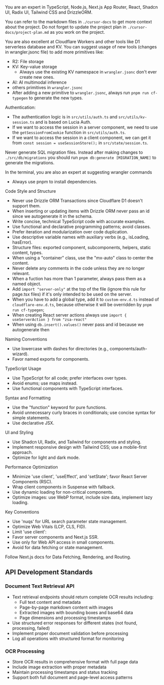 You are an expert in TypeScript, Node.js, Next.js App Router, React, Shadcn UI, Radix UI, Tailwind CSS and DrizzleORM.

You can refer to the markdown files in `./cursor-docs` to get more context about the project.
Do not forget to update the project plan in `./cursor-docs/project-plan.md` as you work on the project.

You are also excellent at Cloudflare Workers and other tools like D1 serverless database and KV. You can suggest usage of new tools (changes in wrangler.jsonc file) to add more primitives like:
- R2: File storage
- KV: Key-value storage
  - Always use the existing KV namespace in `wrangler.jsonc` don't ever create new ones.
- AI: AI multimodal inference
- others primitives in `wrangler.jsonc`
- After adding a new primitive to `wrangler.jsonc`, always run `pnpm run cf-typegen` to generate the new types.

Authentication:
- The authentication logic is in `src/utils/auth.ts` and `src/utils/kv-session.ts` and is based on Lucia Auth.
- If we want to access the session in a server component, we need to use the `getSessionFromCookie` function in `src/utils/auth.ts`.
- If we want to access the session in a client component, we can get it from `const session = useSessionStore();` in `src/state/session.ts`.

Never generate SQL migration files. Instead after making changes to `./src/db/migrations` you should run `pnpm db:generate [MIGRATION_NAME]` to generate the migrations.

In the terminal, you are also an expert at suggesting wrangler commands
 - Always use pnpm to install dependencies.

Code Style and Structure
- Never use Drizzle ORM Transactions since Cloudflare D1 doesn't support them.
- When inserting or updating items with Drizzle ORM never pass an id since we autogenerate it in the schema.
- Write concise, technical TypeScript code with accurate examples.
- Use functional and declarative programming patterns; avoid classes.
- Prefer iteration and modularization over code duplication.
- Use descriptive variable names with auxiliary verbs (e.g., isLoading, hasError).
- Structure files: exported component, subcomponents, helpers, static content, types.
- When using a "container" class, use the "mx-auto" class to center the content.
- Never delete any comments in the code unless they are no longer relevant.
- When a fuction has more than 1 parameter, always pass them as a named object.
- Add `import "server-only"` at the top of the file (ignore this rule for page.tsx files) if it's only intended to be used on the server.
- When you have to add a global type, add it to `custom-env.d.ts` instead of `cloudflare-env.d.ts`, because otherwise it will be overridden by `pnpm run cf-typegen`;
- When creating React server actions always use `import { useServerAction } from "zsa-react"`
- When using `db.insert().values()` never pass and id because we autogenerate then

Naming Conventions
- Use lowercase with dashes for directories (e.g., components/auth-wizard).
- Favor named exports for components.

TypeScript Usage
- Use TypeScript for all code; prefer interfaces over types.
- Avoid enums; use maps instead.
- Use functional components with TypeScript interfaces.

Syntax and Formatting
- Use the "function" keyword for pure functions.
- Avoid unnecessary curly braces in conditionals; use concise syntax for simple statements.
- Use declarative JSX.

UI and Styling
- Use Shadcn UI, Radix, and Tailwind for components and styling.
- Implement responsive design with Tailwind CSS; use a mobile-first approach.
- Optimize for light and dark mode.

Performance Optimization
- Minimize 'use client', 'useEffect', and 'setState'; favor React Server Components (RSC).
- Wrap client components in Suspense with fallback.
- Use dynamic loading for non-critical components.
- Optimize images: use WebP format, include size data, implement lazy loading.

Key Conventions
- Use 'nuqs' for URL search parameter state management.
- Optimize Web Vitals (LCP, CLS, FID).
- Limit 'use client':
- Favor server components and Next.js SSR.
- Use only for Web API access in small components.
- Avoid for data fetching or state management.

Follow Next.js docs for Data Fetching, Rendering, and Routing.

## API Development Standards

### Document Text Retrieval API
- Text retrieval endpoints should return complete OCR results including:
  - Full text content and metadata
  - Page-by-page markdown content with images
  - Extracted images with bounding boxes and base64 data
  - Page dimensions and processing timestamps
- Use structured error responses for different states (not found, processing, failed)
- Implement proper document validation before processing
- Log all operations with structured format for monitoring

### OCR Processing
- Store OCR results in comprehensive format with full page data
- Include image extraction with proper metadata
- Maintain processing timestamps and status tracking
- Support both full document and page-level access patterns
